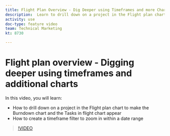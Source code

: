 ```yaml
---
title: Flight Plan Overview - Dig Deeper using Timeframes and more Charts
description:  Learn to drill down on a project in the Flight plan chart to make the Burndown chart and the Tasks in flight chart appear in [!DNL Adobe Workfront].
activity: use
doc-type: feature video
team: Technical Marketing
kt: 8730 

---
```

# Flight plan overview - Digging deeper using timeframes and additional charts

In this video, you will learn:

* How to drill down on a project in the Flight plan chart to make the Burndown chart and the Tasks in flight chart appear
* How to create a timeframe filter to zoom in within a date range

>[!VIDEO](https://video.tv.adobe.com/v/335048/?quality=12)
